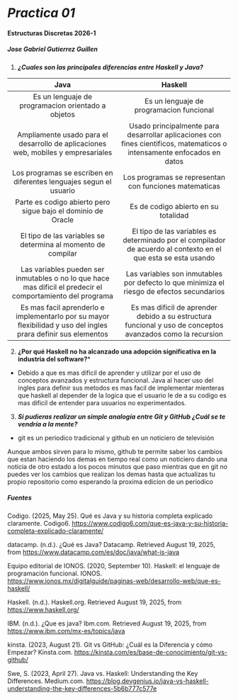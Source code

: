 # ***Practica 01***
#### **Estructuras Discretas 2026-1**
##### **Jose Gabriel Gutierrez Guillen**
 
1. ***¿Cuales son las principales diferencias entre Haskell y Java?***

| Java                                | Haskell                             |
| :---------------------------------: | :---------------------------------: |
|Es un lenguaje de programacion orientado a objetos      | Es un lenguaje de programacion funcional |
| Ampliamente usado para el desarrollo de aplicaciones web, mobiles y empresariales | Usado principalmente para desarrollar aplicaciones con fines cientificos, matematicos o intensamente enfocados en datos |
|Los programas se escriben en diferentes lenguajes segun el usuario| Los programas se representan con funciones matematicas |
| Parte es codigo abierto pero sigue bajo el dominio de Oracle | Es de codigo abierto en su totalidad |
| El tipo de las variables se determina al momento de compilar | El tipo de las variables es determinado por el compilador de acuerdo al contexto en el que esta se esta usando |
| Las variables pueden ser inmutables o no lo que hace mas dificil el predecir el comportamiento del programa | Las variables son inmutables por defecto lo que minimiza el riesgo de efectos secundarios |
| Es mas facil aprenderlo e implementarlo por su mayor flexibilidad y uso del ingles prara definir sus elementos | Es mas dificil de aprender debido a su estructura funcional y uso de conceptos avanzados como la recursion |

2. **¿Por qué Haskell no ha alcanzado una adopción significativa en la industria del software?***
- Debido a que es mas dificil de aprender y utilizar por el uso de conceptos avanzados y estructura funcional. Java al hacer uso del ingles para definir sus metodos es mas facil de implementar mienteras que haskell al depender de la logica que el usuario le de a su codigo es mas dificil de entender para usuarios no experimentados.

3. ***Si pudieras realizar un simple analogía entre Git y GitHub ¿Cuál se te vendría a la mente?***
- git es un periodico tradicional y github en un noticiero de televisión

Aunque ambos sirven para lo mismo, github te permite saber los cambios que estan haciendo los demas en tiempo real como un noticiero dando una noticia de otro estado a los pocos minutos que paso mientras que en git no puedes ver los cambios que realizan los demas hasta que actualizas tu propio repositorio como esperando la proxima edicion de un periodico  


##### *Fuentes*
Codigo. (2025, May 25). Qué es Java y su historia completa explicado claramente. Codigo6. https://www.codigo6.com/que-es-java-y-su-historia-completa-explicado-claramente/

datacamp. (n.d.). ¿Qué es Java? Datacamp. Retrieved August 19, 2025, from https://www.datacamp.com/es/doc/java/what-is-java

Equipo editorial de IONOS. (2020, September 10). Haskell: el lenguaje de programación funcional. IONOS. https://www.ionos.mx/digitalguide/paginas-web/desarrollo-web/que-es-haskell/

Haskell. (n.d.). Haskell.org. Retrieved August 19, 2025, from https://www.haskell.org/

IBM. (n.d.). ¿Que es java? Ibm.com. Retrieved August 19, 2025, from https://www.ibm.com/mx-es/topics/java

kinsta. (2023, August 21). Git vs GitHub: ¿Cuál es la Diferencia y cómo Empezar? Kinsta.com. https://kinsta.com/es/base-de-conocimiento/git-vs-github/

Swe, S. (2023, April 27). Java vs. Haskell: Understanding the Key Differences. Medium.com. https://blog.devgenius.io/java-vs-haskell-understanding-the-key-differences-5b6b777c577e

